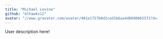 ```yaml
---
title: "Michael Levine"
github: "mlhawks12"
avatar: "//www.gravatar.com/avatar/481e1757b0d2ced1b6aa4d8690065572?d=identicon"
---
```


User description here!
